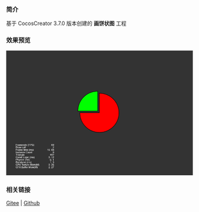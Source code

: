 ### 简介
基于 CocosCreator 3.7.0 版本创建的 **画饼状图** 工程

### 效果预览
![image](../../../image/202203/2022030401.png)

### 相关链接
[Gitee](https://gitee.com/mirrors_cocos-creator/test-cases-3d/tree/v3.0/assets/cases/ui/14.graphics) | [Github](https://github.com/cocos-creator/test-cases-3d/tree/v3.0/assets/cases/ui/14.graphics)